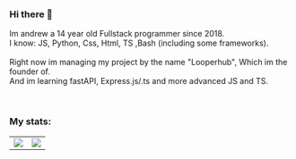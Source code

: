 ### Hi there 👋

Im andrew a 14 year old Fullstack programmer since 2018. <br>
I know: JS, Python, Css, Html, TS ,Bash (including some frameworks).<br>
<br>
Right now im managing my project by the name "Looperhub", Which im the founder of.<br>
And im learning fastAPI, Express.js/.ts and more advanced JS and TS.

<br>

### My stats:

 <table>
  <tr>
    <td align="center" style="padding=0;width=50%;">
      <img align="center" style="padding=0;" src="https://github-readme-stats.vercel.app/api?username=andrewgr1234&count_private=true&show_icons=true&theme=tokyonight"/>
    </td>
    <td align="center" style="padding=0;width=50%;">
      <img align="center" style="padding=0;" src="https://github-readme-stats.vercel.app/api/top-langs/?username=andrewgr1234&layout=compact&theme=tokyonight" />
    </td>
  </tr>
</table>
